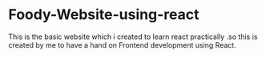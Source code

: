 # Foody-Website-using-react
This is the basic website which i created to learn react practically .so this is created by me to have a hand on Frontend development using React.
